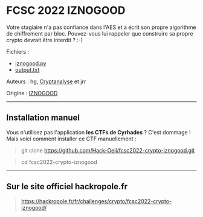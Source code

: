 # FCSC 2022 IZNOGOOD

Votre stagiaire n'a pas confiance dans l'AES et a écrit son propre algorithme de chiffrement par bloc. 
Pouvez-vous lui rappeler que construire sa propre crypto devrait être interdit ? :-)


Fichiers :
- [iznogood.py](iznogood.py)
- [output.txt](output.txt)



Auteurs : hg, [Cryptanalyse](https://twitter.com/Cryptanalyse) et jrr

Origine : [IZNOGOOD](https://hackropole.fr/fr/challenges/crypto/fcsc2022-crypto-iznogood/)

-----------

## Installation manuel
Vous n'utilisez pas l'application **les CTFs de Cyrhades** ? C'est dommage !
Mais voici comment installer ce CTF manuellement :

> git clone https://github.com/Hack-Oeil/fcsc2022-crypto-iznogood.git

> cd fcsc2022-crypto-iznogood


-----------

## Sur le site officiel hackropole.fr
> https://hackropole.fr/fr/challenges/crypto/fcsc2022-crypto-iznogood/